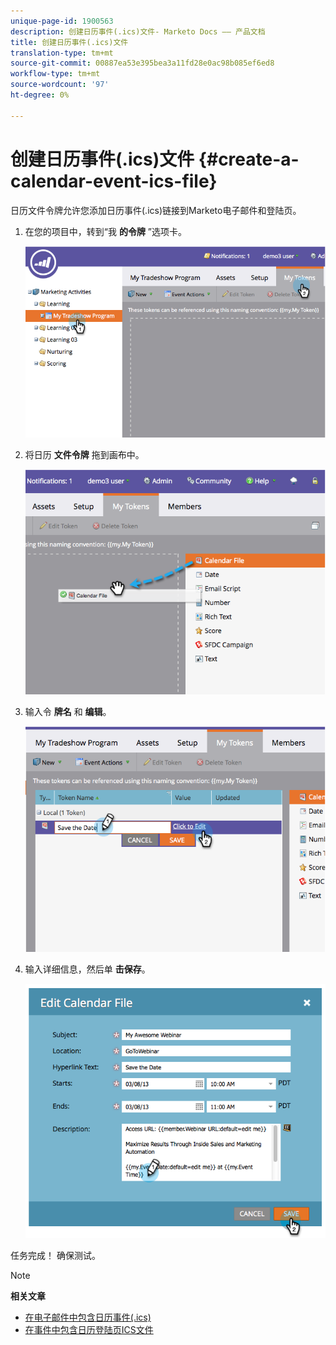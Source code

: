 ```yaml
---
unique-page-id: 1900563
description: 创建日历事件(.ics)文件- Marketo Docs —— 产品文档
title: 创建日历事件(.ics)文件
translation-type: tm+mt
source-git-commit: 00887ea53e395bea3a11fd28e0ac98b085ef6ed8
workflow-type: tm+mt
source-wordcount: '97'
ht-degree: 0%

---
```



# 创建日历事件(.ics)文件 {#create-a-calendar-event-ics-file}

日历文件令牌允许您添加日历事件(.ics)链接到Marketo电子邮件和登陆页。

1. 在您的项目中，转到“我 **的令牌** ”选项卡。

   ![](assets/image2014-9-11-15-3a33-3a27.png)

1. 将日历 **文件令牌** 拖到画布中。

   ![](assets/image2014-9-11-15-3a34-3a0.png)

1. 输入令 **牌名** 和 **编辑**。

   ![](assets/image2014-9-11-15-3a34-3a10.png)

1. 输入详细信息，然后单 **击保存**。

   ![](assets/image2014-9-11-15-3a34-3a16.png)

任务完成！ 确保测试。

>[!NOTE]
>
>**相关文章**
>
>* [在电子邮件中包含日历事件(.ics)](include-a-calendar-event-ics-in-an-email.md)
>* [在事件中包含日历登陆页ICS文件](../../../../product-docs/demand-generation/landing-pages/personalizing-landing-pages/include-a-calendar-event-ics-file-in-a-landing-page.md)

>




